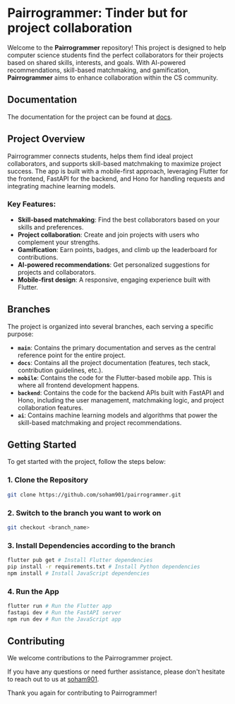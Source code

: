 # Pairrogrammer: Tinder but for project collaboration

Welcome to the **Pairrogrammer** repository! This project is designed to help computer science students find the perfect collaborators for their projects based on shared skills, interests, and goals. With AI-powered recommendations, skill-based matchmaking, and gamification, **Pairrogrammer** aims to enhance collaboration within the CS community.

## Documentation

The documentation for the project can be found at [docs](https://soham901.github.io/pairrogrammer).

## Project Overview

Pairrogrammer connects students, helps them find ideal project collaborators, and supports skill-based matchmaking to maximize project success. The app is built with a mobile-first approach, leveraging Flutter for the frontend, FastAPI for the backend, and Hono for handling requests and integrating machine learning models.

### Key Features:

- **Skill-based matchmaking**: Find the best collaborators based on your skills and preferences.
- **Project collaboration**: Create and join projects with users who complement your strengths.
- **Gamification**: Earn points, badges, and climb up the leaderboard for contributions.
- **AI-powered recommendations**: Get personalized suggestions for projects and collaborators.
- **Mobile-first design**: A responsive, engaging experience built with Flutter.

## Branches

The project is organized into several branches, each serving a specific purpose:

- **`main`**: Contains the primary documentation and serves as the central reference point for the entire project.
- **`docs`**: Contains all the project documentation (features, tech stack, contribution guidelines, etc.).
- **`mobile`**: Contains the code for the Flutter-based mobile app. This is where all frontend development happens.
- **`backend`**: Contains the code for the backend APIs built with FastAPI and Hono, including the user management, matchmaking logic, and project collaboration features.
- **`ai`**: Contains machine learning models and algorithms that power the skill-based matchmaking and project recommendations.

## Getting Started

To get started with the project, follow the steps below:

### 1. Clone the Repository

```bash
git clone https://github.com/soham901/pairrogrammer.git
```

### 2. Switch to the branch you want to work on

```bash
git checkout <branch_name>
```

### 3. Install Dependencies according to the branch

```bash
flutter pub get # Install Flutter dependencies
pip install -r requirements.txt # Install Python dependencies
npm install # Install JavaScript dependencies
```

### 4. Run the App

```bash
flutter run # Run the Flutter app
fastapi dev # Run the FastAPI server
npm run dev # Run the JavaScript app
```

## Contributing

We welcome contributions to the Pairrogrammer project.

If you have any questions or need further assistance, please don't hesitate to reach out to us at [soham901](https://github.com/soham901).

Thank you again for contributing to Pairrogrammer!
